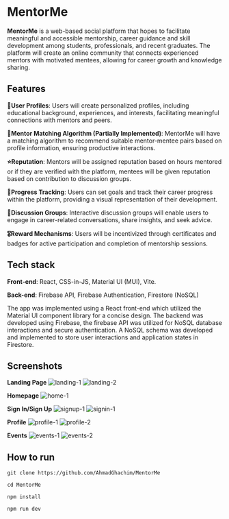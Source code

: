 
# MentorMe
**MentorMe** is a web-based social platform that hopes to facilitate meaningful and accessible mentorship, career guidance and skill development among students, professionals, and recent graduates. The platform will create an online community that connects experienced mentors with motivated mentees, allowing for career growth and knowledge sharing.

## Features
**🌟User Profiles**: Users will create personalized profiles, including educational background, experiences, and interests, facilitating meaningful connections with mentors and peers.

**🤝Mentor Matching Algorithm (Partially Implemented)**: MentorMe will have a matching algorithm to recommend suitable mentor-mentee pairs based on profile information, ensuring productive interactions.

**⭐Reputation**: Mentors will be assigned reputation based on hours mentored or if they are verified with the platform, mentees will be given reputation based on contribution to discussion groups.

**🚀Progress Tracking**: Users can set goals and track their career progress within the platform, providing a visual representation of their development.

**💬Discussion Groups**: Interactive discussion groups will enable users to engage in career-related conversations, share insights, and seek advice.

**🎖️Reward Mechanisms**: Users will be incentivized through certificates and badges for active participation and completion of mentorship sessions.

## Tech stack

**Front-end**: React, CSS-in-JS, Material UI (MUI), Vite.

**Back-end**: Firebase API, Firebase Authentication, Firestore (NoSQL)

The app was implemented using a React front-end which utilized the Material UI component library for a concise design. The backend was developed using Firebase, the firebase API was utilized for NoSQL database interactions and secure authentication.  A NoSQL schema was developed and implemented to store user interactions and application states in Firestore.

## Screenshots
**Landing Page**
![landing-1](https://github.com/AhmadGhachim/MentorMe/assets/60991291/fd36642a-0343-4a8f-ae4d-d5b9476d474b)
![landing-2](https://github.com/AhmadGhachim/MentorMe/assets/60991291/9bceefd6-70de-4651-966a-40ea61522626)


**Homepage**
![home-1](https://github.com/AhmadGhachim/MentorMe/assets/60991291/972aa2f2-8419-43a5-b473-e5cf82cd4f15)


**Sign In/Sign Up**
![signup-1](https://github.com/AhmadGhachim/MentorMe/assets/60991291/9492823b-bf8b-4140-afc4-d8260b46346a)
![signin-1](https://github.com/AhmadGhachim/MentorMe/assets/60991291/8c143e9e-5849-44e9-acb8-88f48ee9b291)


**Profile**
![profile-1](https://github.com/AhmadGhachim/MentorMe/assets/60991291/e092b78a-a210-4469-89e6-60bd45a5a331)
![profile-2](https://github.com/AhmadGhachim/MentorMe/assets/60991291/593eb694-10da-4d1c-84b2-a502621f2337)


**Events**
![events-1](https://github.com/AhmadGhachim/MentorMe/assets/60991291/209a238c-0d8a-4924-82bd-915af4439666)
![events-2](https://github.com/AhmadGhachim/MentorMe/assets/60991291/6cc9585f-4fa8-43dd-b332-417c808f9e5d)


## How to run

    git clone https://github.com/AhmadGhachim/MentorMe

    cd MentorMe

    npm install

    npm run dev

